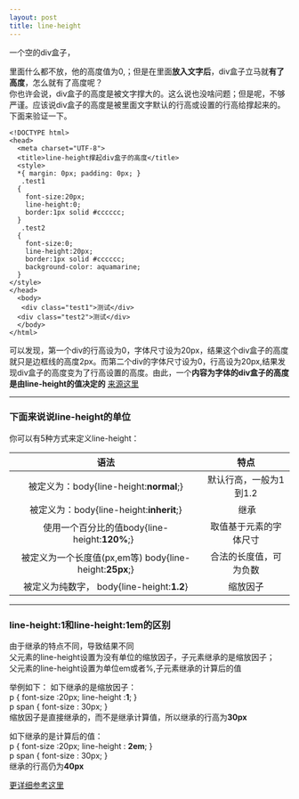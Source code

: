 ```yaml
---
layout: post
title: line-height
---
```


一个空的div盒子，<div></div>里面什么都不放，他的高度值为0,；但是在里面**放入文字后**，div盒子立马就**有了高度**，怎么就有了高度呢？   
你也许会说，div盒子的高度是被文字撑大的。这么说也没啥问题；但是呢，不够严谨。应该说div盒子的高度是被里面文字默认的行高或设置的行高给撑起来的。下面来验证一下。

```
<!DOCTYPE html>  
<head>   
  <meta charset="UTF-8">  
  <title>line-height撑起div盒子的高度</title>  
  <style>   
  *{ margin: 0px; padding: 0px; }  
   .test1   
  {     
    font-size:20px;   
    line-height:0;   
    border:1px solid #cccccc;   
  }  
   .test2  
  {     
    font-size:0;   
    line-height:20px;  
    border:1px solid #cccccc;    
    background-color: aquamarine;    
  }   
</style>  
</head>  
  <body>   
   <div class="test1">测试</div>   
  <div class="test2">测试</div>  
  </body>  
</html>  
```

可以发现，第一个div的行高设为0，字体尺寸设为20px，结果这个div盒子的高度就只是边框线的高度2px。而第二个div的字体尺寸设为0，行高设为20px,结果发现div盒子的高度变为了行高设置的高度。由此，一个**内容为字体的div盒子的高度是由line-height的值决定的**   [来源这里](http://www.cnblogs.com/gaotenglong/p/5711909.html)  

***

### 下面来说说line-height的单位
你可以有5种方式来定义line-height： 

|语法|特点|
|:---:|:---:|
|被定义为：body{line-height:**normal**;}| 默认行高，一般为1到1.2|
|被定义为：body{line-height:**inherit**;} | 继承|
|使用一个百分比的值body{line-height:**120%**;}  | 取值基于元素的字体尺寸|
|被定义为一个长度值(px,em等) body{line-height:**25px**;}|合法的长度值，可为负数|
|被定义为纯数字， body{line-height:**1.2**}|缩放因子|

***

### line-height:1和line-height:1em的区别
由于继承的特点不同，导致结果不同  
父元素的line-height设置为没有单位的缩放因子，子元素继承的是缩放因子；  
父元素的line-height设置为单位em或者%,子元素继承的计算后的值  

举例如下：
如下继承的是缩放因子：  
p { font-size :20px; line-height :**1**; }    
p span { font-size : 30px; }    
缩放因子是直接继承的，而不是继承计算值，所以继承的行高为**30px**   

如下继承的是计算后的值：  
p { font-size :20px; line-height : **2em**; }  
p span { font-size : 30px; }  
继承的行高仍为**40px**   

[更详细参考这里](http://www.jb51.net/css/199172.html)